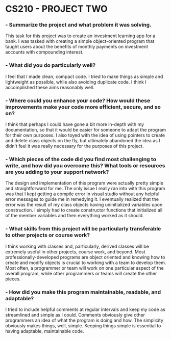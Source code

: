 # CS210 - PROJECT TWO

  ### - Summarize the project and what problem it was solving.
  This task for this project was to create an investment learning app for a bank. I was tasked with creating a simple object-oriented program that taught users about the benefits of monthly payments on investment accounts with compounding interest.

  ### - What did you do particularly well?
  I feel that I made clean, compact code. I tried to make things as simple and lightweight as possible, while also avoiding duplicate code. I think I accomplished these aims reasonably well.

  ### - Where could you enhance your code? How would these improvements make your code more efficient, secure, and so on?
  I think that perhaps I could have gone a bit more in-depth with my documentation, so that it would be easier for someone to adapt the program for their own purposes. I also toyed with the idea of using pointers to create and delete class objects on the fly, but ultimately abandoned the idea as I didn't feel it was really necessary for the purposes of this project.

  ### - Which pieces of the code did you find most challenging to write, and how did you overcome this? What tools or resources are you adding to your support network?
  The design and implementation of this program were actually pretty simple and straightforward for me. The only issue I really ran into with this program was that I kept getting a compile error in visual studio without any helpful error messages to guide me in remedying it. I eventually realized that the error was the result of my class objects having uninitialized variables upon construction. I simply had to create constructor functions that initialized all of the member variables and then everything worked as it should.

  ### - What skills from this project will be particularly transferable to other projects or course work?
  I think working with classes and, particularly, derived classes will be extremely useful in other projects, course work, and beyond. Most professionally-developed programs are object oriented and knowing how to create and modify objects is crucial to working with a team to develop them. Most often, a programmer or team will work on one particular aspect of the overall program, while other programmers or teams will create the other pieces.

  ### - How did you make this program maintainable, readable, and adaptable?
  I tried to include helpful comments at regular intervals and keep my code as streamlined and simple as I could. Comments obviously give other programmers an idea of what the program is doing and how. The simplicity obviously makes things, well, simple. Keeping things simple is essential to having adaptable, maintainable code.

